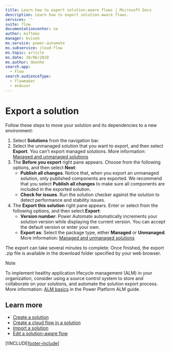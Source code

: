 ```yaml
---
title: Learn how to export solution-aware flows | Microsoft Docs
description: Learn how to export solution-aware flows.
services: ''
suite: flow
documentationcenter: na
author: msftman
manager: kvivek
ms.service: power-automate
ms.subservice: cloud-flow
ms.topic: article
ms.date: 10/06/2020
ms.author: deonhe
search.app: 
  - Flow
search.audienceType: 
  - flowmaker
  - enduser
---
```


# Export a solution


Follow these steps to move your solution and its dependencies to a new environment:

1. Select **Solutions** from the navigation bar.
1. Select the unmanaged solution that you want to export, and then select **Export**. You can't export managed solutions. More information: [Managed and unmanaged solutions](/power-platform/alm/solution-concepts-alm#managed-and-unmanaged-solutions)
1. The **Before you export** right pane appears. Choose from the following options, and then select **Next**:  
    - **Publish all changes**. Notice that, when you export an unmanaged solution, only published components are exported. We recommend that you select **Publish all changes** to make sure all components are included in the exported solution. 
    - **Check for issues**. Run the solution checker against the solution to detect performance and stability issues.
1. The **Export this solution** right pane appears. Enter or select from the following options, and then select **Export**:  
    - **Version number**: Power Automate automatically increments your solution version while displaying the current version. You can accept the default version or enter your own. 
    - **Export as**: Select the package type, either **Managed** or **Unmanaged**. More information: [Managed and unmanaged solutions](/power-platform/alm/solution-concepts-alm#managed-and-unmanaged-solutions)

 The export can take several minutes to complete. Once finished, the export .zip file is available in the download folder specified by your web browser.

> [!NOTE]
> To implement healthy application lifecycle management (ALM) in your organization, consider using a source control system to store and collaborate on your solutions, and automate the solution export process. More information: [ALM basics](/power-platform/alm/basics-alm) in the Power Platform ALM guide.

## Learn more


* [Create a solution](./overview-solution-flows.md)
* [Create a cloud flow in a solution](./create-flow-solution.md)
* [Import a solution](./import-flow-solution.md)
* [Edit a solution-aware flow](./edit-solution-aware-flow.md)


[!INCLUDE[footer-include](includes/footer-banner.md)]